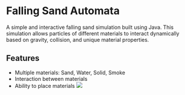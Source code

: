 # Falling Sand Automata
A simple and interactive falling sand simulation built using Java. This simulation allows particles of different materials to interact dynamically based on gravity, collision, and unique material properties.
## Features
- Multiple materials: Sand, Water, Solid, Smoke
- Interaction between materials
- Ability to place materials
![](showcase.gif)
